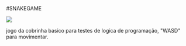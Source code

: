 #SNAKEGAME

<img align="center" src="https://www.coolmathgames.com/sites/default/files/snake.png"/>

jogo da cobrinha basico para testes de logica de programação, "WASD" para movimentar.
